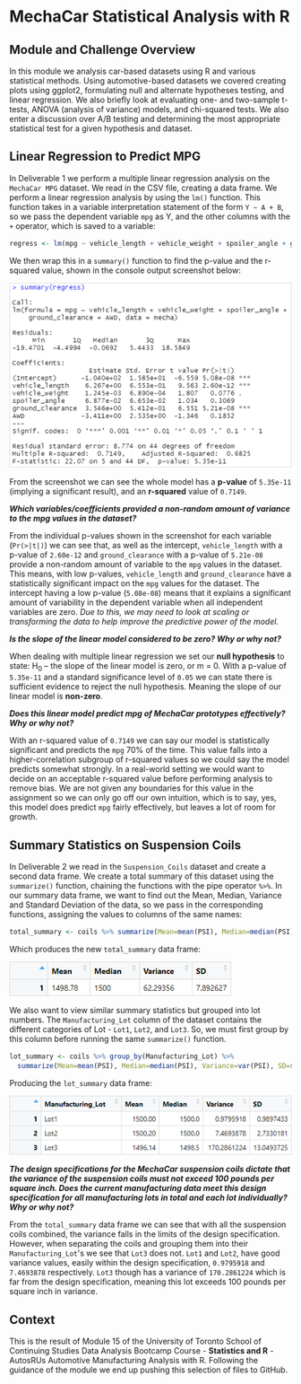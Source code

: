 # MechaCar Statistical Analysis with R

## Module and Challenge Overview

In this module we analysis car-based datasets using R and various statistical methods. Using automotive-based datasets we covered creating plots using ggplot2, formulating null and alternate hypotheses testing, and linear regression. We also briefly look at evaluating one- and two-sample t-tests, ANOVA (analysis of variance) models, and chi-squared tests. We also enter a discussion over A/B testing and determining the most appropriate statistical test for a given hypothesis and dataset.

<!-- Include overview of the challenge here. -->

## Linear Regression to Predict MPG

In Deliverable 1 we perform a multiple linear regression analysis on the `MechaCar MPG` dataset. We read in the CSV file, creating a data frame. We perform a linear regression analysis by using the `lm()` function. This function takes in a variable interpretation statement of the form `Y ~ A + B`, so we pass the dependent variable `mpg` as Y, and the other columns with the `+` operator, which is saved to a variable:

```r
regress <- lm(mpg ~ vehicle_length + vehicle_weight + spoiler_angle + ground_clearance + AWD, data = mecha)
```

We then wrap this in a `summary()` function to find the p-value and the r-squared value, shown in the console output screenshot below:

![Linear Regression to Predict MPG](images/01_d1_linear_regression_to_predict_mpg.png)

From the screenshot we can see the whole model has a **p-value** of `5.35e-11` (implying a significant result), and an **r-squared** value of `0.7149`.

***Which variables/coefficients provided a non-random amount of variance to the mpg values in the dataset?***

From the individual p-values shown in the screenshot for each variable (`Pr(>|t|)`) we can see that, as well as the intercept, `vehicle_length` with a p-value of `2.60e-12` and `ground_clearance` with a p-value of `5.21e-08` provide a non-random amount of variable to the `mpg` values in the dataset. This means, with low p-values, `vehicle_length` and `ground_clearance` have a statistically significant impact on the `mpg` values for the dataset. The intercept having a low p-value (`5.08e-08`) means that it explains a significant amount of variability in the dependent variable when all independent variables are zero. *Due to this, we may need to look at scaling or transforming the data to help improve the predictive power of the model.*

***Is the slope of the linear model considered to be zero? Why or why not?***

When dealing with multiple linear regression we set our **null hypothesis** to state: H<sub>0</sub> – the slope of the linear model is zero, or m = 0. With a p-value of `5.35e-11` and a standard significance level of `0.05` we can state there is sufficient evidence to reject the null hypothesis. Meaning the slope of our linear model is **non-zero**.

***Does this linear model predict mpg of MechaCar prototypes effectively? Why or why not?***

With an r-squared value of `0.7149` we can say our model is statistically significant and predicts the `mpg` 70% of the time. This value falls into a higher-correlation subgroup of r-squared values so we could say the model predicts somewhat strongly. In a real-world setting we would want to decide on an acceptable r-squared value before performing analysis to remove bias. We are not given any boundaries for this value in the assignment so we can only go off our own intuition, which is to say, yes, this model does predict `mpg` fairly effectively, but leaves a lot of room for growth.

## Summary Statistics on Suspension Coils

In Deliverable 2 we read in the `Suspension_Coils` dataset and create a second data frame. We create a total summary of this dataset using the `summarize()` function, chaining the functions with the pipe operator `%>%`. In our summary data frame, we want to find out the Mean, Median, Variance and Standard Deviation of the data, so we pass in the corresponding functions, assigning the values to columns of the same names:

```r
total_summary <- coils %>% summarize(Mean=mean(PSI), Median=median(PSI), Variance=var(PSI), SD=sd(PSI))
```
 Which produces the new `total_summary` data frame:

![Suspension Coils Dataset Total Summary](images/02_d2_total_summary.png)

We also want to view similar summary statistics but grouped into lot numbers. The `Manufacturing_Lot` column of the dataset contains the different categories of Lot - `Lot1`, `Lot2`, and `Lot3`. So, we must first group by this column before running the same `summarize()` function.

```r
lot_summary <- coils %>% group_by(Manufacturing_Lot) %>%
  summarize(Mean=mean(PSI), Median=median(PSI), Variance=var(PSI), SD=sd(PSI))
```

Producing the `lot_summary` data frame:

![Suspension Coils Dataset Group by Lot Number Summary](images/03_d2_lot_summary.png)

***The design specifications for the MechaCar suspension coils dictate that the variance of the suspension coils must not exceed 100 pounds per square inch. Does the current manufacturing data meet this design specification for all manufacturing lots in total and each lot individually? Why or why not?***

From the `total_summary` data frame we can see that with all the suspension coils combined, the variance falls in the limits of the design specification. However, when separating the coils and grouping them into their `Manufacturing_Lot`'s we see that `Lot3` does not. `Lot1` and `Lot2`, have good variance values, easily within the design specification, `0.9795918` and `7.4693878` respectively. `Lot3` though has a variance of `170.2861224` which is far from the design specification, meaning this lot exceeds 100 pounds per square inch in variance.


## Context

This is the result of Module 15 of the University of Toronto School of Continuing Studies Data Analysis Bootcamp Course - **Statistics and R** - AutosRUs Automotive Manufacturing Analysis with R. Following the guidance of the module we end up pushing this selection of files to GitHub.
